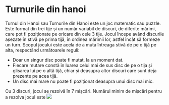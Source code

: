 # Turnurile din hanoi

Turnul din Hanoi sau Turnurile din Hanoi este un joc matematic sau puzzle. Este format din trei tije și un număr variabil de discuri, de diferite mărimi, care pot fi poziționate pe oricare din cele 3 tije. Jocul începe având discurile așezate în stivă pe prima tijă, în ordinea mărimii lor, astfel încât să formeze un turn. Scopul jocului este acela de a muta întreaga stivă de pe o tijă pe alta, respectând următoarele reguli:
  
   - Doar un singur disc poate fi mutat, la un moment dat.
   - Fiecare mutare constă în luarea celui mai de sus disc de pe o tija și glisarea lui pe o altă tijă, chiar și deasupra altor discuri care sunt deja prezente pe acea tijă.
   - Un disc mai mare nu poate fi poziționat deasupra unui disc mai mic.

Cu 3 discuri, jocul se rezolvă în 7 mișcări. Numărul minim de mișcări pentru a rezolva jocul este ![](F:/GitHub/proiect-sincretic/51e4bd4ef2f9549d026cbf643a91c0d12a8c6794.svg)


